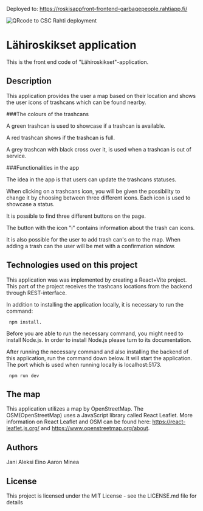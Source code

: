 Deployed to: https://roskisappfront-frontend-garbagepeople.rahtiapp.fi/

![QRcode to CSC Rahti deployment](https://github.com/Garbage-people/roskisAppFront/blob/main/public/images/frontend_qr_rahti.png)

# Lähiroskikset application
This is the front end code of "Lähiroskikset"-application.

## Description
This application provides the user a map based on their location and shows the user icons of trashcans which can be found nearby. 

###The colours of the trashcans

A green trashcan is used to showcase if a trashcan is available.

A red trashcan shows if the trashcan is full.

A grey trashcan with black cross over it, is used when a trashcan is out of service.

###Functionalities in the app

The idea in the app is that users can update the trashcans statuses. 

When clicking on a trashcans icon, you will be given the possibility to change it by choosing between three different icons. Each icon is used to showcase a status. 

It is possible to find three different buttons on the page.

The button with the icon "i" contains information about the trash can icons.

It is also possible for the user to add trash can's on to the map. When adding a trash can the user will be met with a confirmation window.

## Technologies used on this project
This application was was implemented by creating a React+Vite project. This part of the project receives the trashcans locations from the backend through REST-interface.

In addition to installing the application locally, it is necessary to run the command:
```
 npm install. 
```

Before you are able to run the necessary command, you might need to install Node.js. In order to install Node.js please turn to its documentation.

After running the necessary command and also installing the backend of this application, run the command down below. It will start the application. The port which is used when running locally is localhost:5173.

```
 npm run dev 
```

## The map
This application utilizes a map by OpenStreetMap. The OSM(OpenStreetMap) uses a JavaScript library called React Leaflet. More information on React Leaflet and OSM can be found here: https://react-leaflet.js.org/ and https://www.openstreetmap.org/about.

## Authors
Jani
Aleksi
Eino
Aaron
Minea

## License
This project is licensed under the MIT License - see the LICENSE.md file for details
